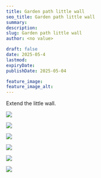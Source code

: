 ```yaml
---
title: Garden path little wall
seo_title: Garden path little wall
summary:
description:
slug: Garden path little wall
author: <no value>

draft: false
date: 2025-05-4
lastmod:
expiryDate:
publishDate: 2025-05-04

feature_image:
feature_image_alt:
---
```

Extend the little wall.

![](/images/2049.jpeg )

![](/images/2050.jpeg )

![](/images/2052.jpeg )

![](/images/2054.jpeg )

![](/images/2055.jpeg )

![](/images/2056.jpeg )